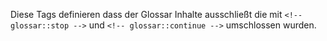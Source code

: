 Diese Tags definieren dass der Glossar Inhalte ausschließt die mit `<!-- glossar::stop -->` und `<!-- glossar::continue -->` umschlossen wurden.